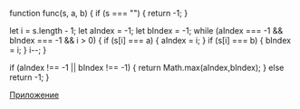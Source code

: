 function func(s, a, b) 
  {
  if (s === "") 
  {
    return -1;
  }

  let i = s.length - 1;
  let aIndex = -1;
  let bIndex = -1;
  while (aIndex === -1 && bIndex === -1 && i > 0) 
  {
    if (s[i] === a) 
    {
      aIndex = i;
    }
    if (s[i] === b) 
    {
      bIndex = i;
    }
    i--;
  }

  if (aIndex !== -1 || bIndex !== -1) 
  {
    return Math.max(aIndex,bIndex);
  } 
  else return -1;
}

[Приложение](https://brave-developers-test.vercel.app/)
